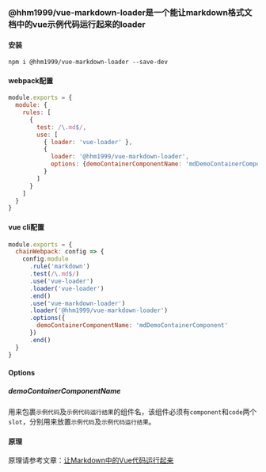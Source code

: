 ### @hhm1999/vue-markdown-loader是一个能让markdown格式文档中的vue示例代码运行起来的loader

#### 安装
```
npm i @hhm1999/vue-markdown-loader --save-dev
```

#### webpack配置

```javascript
module.exports = {
  module: {
    rules: [
      {
        test: /\.md$/,
        use: [
          { loader: 'vue-loader' },
          {
            loader: '@hhm1999/vue-markdown-loader',
            options: {demoContainerComponentName: 'mdDemoContainerComponent'}
          }
        ]
      }
    ]
  }
}
```

#### vue cli配置

```javascript
module.exports = {
  chainWebpack: config => {
    config.module
      .rule('markdown')
      .test(/\.md$/)
      .use('vue-loader')
      .loader('vue-loader')
      .end()
      .use('vue-markdown-loader')
      .loader('@hhm1999/vue-markdown-loader')
      .options({
        demoContainerComponentName: 'mdDemoContainerComponent'
      })
      .end()
  }
}

```

#### Options

##### demoContainerComponentName
用来包裹`示例代码`及`示例代码运行结果`的组件名，该组件必须有`component`和`code`两个`slot`，分别用来放置`示例代码`及`示例代码运行结果`。

#### 原理
原理请参考文章：[让Markdown中的Vue代码运行起来](https://segmentfault.com/a/1190000039137759)